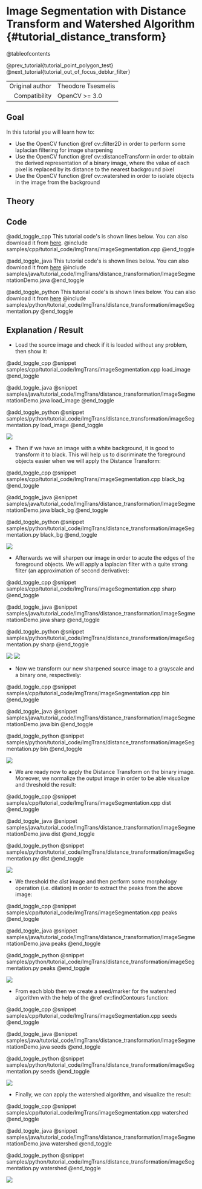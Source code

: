 Image Segmentation with Distance Transform and Watershed Algorithm {#tutorial_distance_transform}
=============

@tableofcontents

@prev_tutorial{tutorial_point_polygon_test}
@next_tutorial{tutorial_out_of_focus_deblur_filter}

|    |    |
| -: | :- |
| Original author | Theodore Tsesmelis |
| Compatibility | OpenCV >= 3.0 |

Goal
----

In this tutorial you will learn how to:

-   Use the OpenCV function @ref cv::filter2D in order to perform some laplacian filtering for image sharpening
-   Use the OpenCV function @ref cv::distanceTransform in order to obtain the derived representation of a binary image, where the value of each pixel is replaced by its distance to the nearest background pixel
-   Use the OpenCV function @ref cv::watershed in order to isolate objects in the image from the background

Theory
------

Code
----

@add_toggle_cpp
This tutorial code's is shown lines below. You can also download it from
[here](https://github.com/opencv/opencv/tree/4.x/samples/cpp/tutorial_code/ImgTrans/imageSegmentation.cpp).
@include samples/cpp/tutorial_code/ImgTrans/imageSegmentation.cpp
@end_toggle

@add_toggle_java
This tutorial code's is shown lines below. You can also download it from
[here](https://github.com/opencv/opencv/tree/4.x/samples/java/tutorial_code/ImgTrans/distance_transformation/ImageSegmentationDemo.java)
@include samples/java/tutorial_code/ImgTrans/distance_transformation/ImageSegmentationDemo.java
@end_toggle

@add_toggle_python
This tutorial code's is shown lines below. You can also download it from
[here](https://github.com/opencv/opencv/tree/4.x/samples/python/tutorial_code/ImgTrans/distance_transformation/imageSegmentation.py)
@include samples/python/tutorial_code/ImgTrans/distance_transformation/imageSegmentation.py
@end_toggle

Explanation / Result
--------------------

-   Load the source image and check if it is loaded without any problem, then show it:

@add_toggle_cpp
@snippet samples/cpp/tutorial_code/ImgTrans/imageSegmentation.cpp load_image
@end_toggle

@add_toggle_java
@snippet samples/java/tutorial_code/ImgTrans/distance_transformation/ImageSegmentationDemo.java load_image
@end_toggle

@add_toggle_python
@snippet samples/python/tutorial_code/ImgTrans/distance_transformation/imageSegmentation.py load_image
@end_toggle

![](images/source.jpeg)

-   Then if we have an image with a white background, it is good to transform it to black. This will help us to discriminate the foreground objects easier when we will apply the Distance Transform:

@add_toggle_cpp
@snippet samples/cpp/tutorial_code/ImgTrans/imageSegmentation.cpp black_bg
@end_toggle

@add_toggle_java
@snippet samples/java/tutorial_code/ImgTrans/distance_transformation/ImageSegmentationDemo.java black_bg
@end_toggle

@add_toggle_python
@snippet samples/python/tutorial_code/ImgTrans/distance_transformation/imageSegmentation.py black_bg
@end_toggle

![](images/black_bg.jpeg)

-   Afterwards we will sharpen our image in order to acute the edges of the foreground objects. We will apply a laplacian filter with a quite strong filter (an approximation of second derivative):

@add_toggle_cpp
@snippet samples/cpp/tutorial_code/ImgTrans/imageSegmentation.cpp sharp
@end_toggle

@add_toggle_java
@snippet samples/java/tutorial_code/ImgTrans/distance_transformation/ImageSegmentationDemo.java sharp
@end_toggle

@add_toggle_python
@snippet samples/python/tutorial_code/ImgTrans/distance_transformation/imageSegmentation.py sharp
@end_toggle

![](images/laplace.jpeg)
![](images/sharp.jpeg)

-   Now we transform our new sharpened source image to a grayscale and a binary one, respectively:

@add_toggle_cpp
@snippet samples/cpp/tutorial_code/ImgTrans/imageSegmentation.cpp bin
@end_toggle

@add_toggle_java
@snippet samples/java/tutorial_code/ImgTrans/distance_transformation/ImageSegmentationDemo.java bin
@end_toggle

@add_toggle_python
@snippet samples/python/tutorial_code/ImgTrans/distance_transformation/imageSegmentation.py bin
@end_toggle

![](images/bin.jpeg)

-   We are ready now to apply the Distance Transform on the binary image. Moreover, we normalize the output image in order to be able visualize and threshold the result:

@add_toggle_cpp
@snippet samples/cpp/tutorial_code/ImgTrans/imageSegmentation.cpp dist
@end_toggle

@add_toggle_java
@snippet samples/java/tutorial_code/ImgTrans/distance_transformation/ImageSegmentationDemo.java dist
@end_toggle

@add_toggle_python
@snippet samples/python/tutorial_code/ImgTrans/distance_transformation/imageSegmentation.py dist
@end_toggle

![](images/dist_transf.jpeg)

-   We threshold the *dist* image and then perform some morphology operation (i.e. dilation) in order to extract the peaks from the above image:

@add_toggle_cpp
@snippet samples/cpp/tutorial_code/ImgTrans/imageSegmentation.cpp peaks
@end_toggle

@add_toggle_java
@snippet samples/java/tutorial_code/ImgTrans/distance_transformation/ImageSegmentationDemo.java peaks
@end_toggle

@add_toggle_python
@snippet samples/python/tutorial_code/ImgTrans/distance_transformation/imageSegmentation.py peaks
@end_toggle

![](images/peaks.jpeg)

-   From each blob then we create a seed/marker for the watershed algorithm with the help of the @ref cv::findContours function:

@add_toggle_cpp
@snippet samples/cpp/tutorial_code/ImgTrans/imageSegmentation.cpp seeds
@end_toggle

@add_toggle_java
@snippet samples/java/tutorial_code/ImgTrans/distance_transformation/ImageSegmentationDemo.java seeds
@end_toggle

@add_toggle_python
@snippet samples/python/tutorial_code/ImgTrans/distance_transformation/imageSegmentation.py seeds
@end_toggle

![](images/markers.jpeg)

-   Finally, we can apply the watershed algorithm, and visualize the result:

@add_toggle_cpp
@snippet samples/cpp/tutorial_code/ImgTrans/imageSegmentation.cpp watershed
@end_toggle

@add_toggle_java
@snippet samples/java/tutorial_code/ImgTrans/distance_transformation/ImageSegmentationDemo.java watershed
@end_toggle

@add_toggle_python
@snippet samples/python/tutorial_code/ImgTrans/distance_transformation/imageSegmentation.py watershed
@end_toggle

![](images/final.jpeg)
